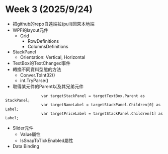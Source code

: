 # Week 3 (2025/9/24)
* 把github的repo自遠端拉(pull)回來本地端
* WPF的layout元件
  * Grid
    * RowDefinitions
    * ColumnsDefinitions
* StackPanel
  * Orientation: Vertical, Horizontal
* TextBox的TextChanged事件
* 轉換不同資料型態的方法
  * Conver.ToInt32()
  * int.TryParse()
* 取得某元件的Parent以及其兄弟元件
```
                var targetStackPanel = targetTextBox.Parent as StackPanel;
                var targetNameLabel = targetStackPanel.Children[0] as Label;
                var targetPriceLabel = targetStackPanel.Children[1] as Label;
```
* Slider元件
  * Value屬性
  * IsSnapToTickEnabled屬性
* Data Binding
